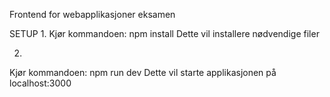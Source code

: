 Frontend for webapplikasjoner eksamen

SETUP
1.
Kjør kommandoen: npm install
Dette vil installere nødvendige filer

2.
Kjør kommandoen: npm run dev
Dette vil starte applikasjonen på localhost:3000
